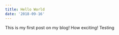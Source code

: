 ```yaml
---
title: Hello World
date: '2018-09-16'
---
```


This is my first post on my blog! How exciting! Testing
